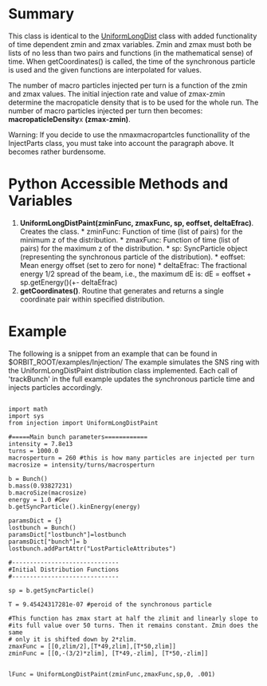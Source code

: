 # Summary #

This class is identical to the [UniformLongDist](UniformLongDist.md) class with added functionality of time dependent zmin and zmax variables. Zmin and zmax must both be lists of no less than two pairs and functions (in the mathematical sense) of time. When getCoordinates() is called, the time of the synchronous particle is used and the given functions are interpolated for values.

The number of macro particles injected per turn is a function of the zmin and zmax values. The initial injection rate and value of zmax-zmin determine the macropaticle density that is to be used for the whole run. The number of macro particles injected per turn then becomes: **macropaticleDensity**x **(zmax-zmin)**.

Warning: If you decide to use the nmaxmacropartcles functionallity of the InjectParts class, you must take into account the paragraph above. It becomes rather burdensome.


# Python Accessible Methods and Variables #
  1. **UniformLongDistPaint(zminFunc, zmaxFunc, sp, eoffset, deltaEfrac)**. Creates the class.
    * zminFunc: Function of time (list of pairs) for the minimum z of the distribution.
    * zmaxFunc: Function of time (list of pairs) for the maximum z of the distribution.
    * sp: SyncParticle object (representing the synchronous particle of the distribution).
    * eoffset: Mean energy offset (set to zero for none)
    * deltaEfrac:  The fractional energy 1/2 spread of the beam, i.e., the maximum dE is: dE = eoffset + sp.getEnergy()(+- deltaEfrac)
  1. **getCoordinates()**. Routine that generates and returns a single coordinate pair within specified distribution.

# Example #
The following is a snippet from an example that can be found in  $ORBIT\_ROOT/examples/Injection/
The example simulates the SNS ring with the UniformLongDistPaint distribution class implemented. Each call of 'trackBunch' in the full example updates the synchronous particle time and injects particles accordingly.
```

import math
import sys
from injection import UniformLongDistPaint

#=====Main bunch parameters============
intensity = 7.8e13
turns = 1000.0
macrosperturn = 260 #this is how many particles are injected per turn
macrosize = intensity/turns/macrosperturn

b = Bunch()
b.mass(0.93827231)
b.macroSize(macrosize)
energy = 1.0 #Gev
b.getSyncParticle().kinEnergy(energy)

paramsDict = {}
lostbunch = Bunch()
paramsDict["lostbunch"]=lostbunch
paramsDict["bunch"]= b
lostbunch.addPartAttr("LostParticleAttributes")

#------------------------------
#Initial Distribution Functions
#------------------------------

sp = b.getSyncParticle()

T = 9.45424317281e-07 #peroid of the synchronous particle

#This function has zmax start at half the zlimit and linearly slope to
#its full value over 50 turns. Then it remains constant. Zmin does the same
# only it is shifted down by 2*zlim.
zmaxFunc = [[0,zlim/2],[T*49,zlim],[T*50,zlim]]
zminFunc = [[0,-(3/2)*zlim], [T*49,-zlim], [T*50,-zlim]]


lFunc = UniformLongDistPaint(zminFunc,zmaxFunc,sp,0, .001)


```